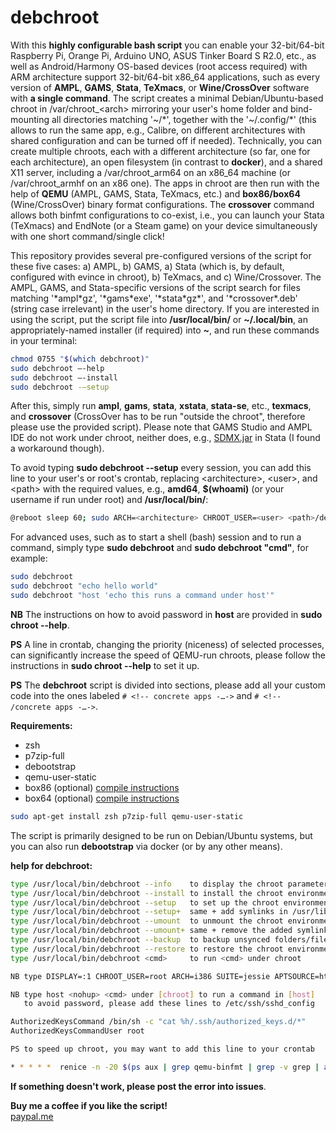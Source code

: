 # debchroot
With this **highly configurable bash script** you can enable your 32-bit/64-bit Raspberry Pi, Orange Pi, Arduino UNO, ASUS Tinker Board S R2.0, etc., as well as Android/Harmony OS-based devices (root access required) with ARM architecture support 32-bit/64-bit x86_64 applications, such as every version of **AMPL**, **GAMS**, **Stata**, **TeXmacs**, or **Wine/CrossOver** software with **a single command**. The script creates a minimal Debian/Ubuntu-based chroot in /var/chroot_\<arch\> mirroring your user's home folder and bind-mounting all directories matching '\~/\*', together with the '~/.config/\*' (this allows to run the same app, e.g., Calibre, on different architectures with shared configuration and can be turned off if needed). Technically, you can create multiple chroots, each with a different architecture (so far, one for each architecture), an open filesystem (in contrast to **docker**), and a shared X11 server, including a /var/chroot_arm64 on an x86_64 machine (or /var/chroot_armhf on an x86 one). The apps in chroot are then run with the help of **QEMU** (AMPL, GAMS, Stata, TeXmacs, etc.) and **box86/box64** (Wine/CrossOver) binary format configurations. The **crossover** command allows both binfmt configurations to co-exist, i.e., you can launch your Stata (TeXmacs) and EndNote (or a Steam game) on your device simultaneously with one short command/single click!

This repository provides several pre-configured versions of the script for these five cases: a) AMPL, b) GAMS, a) Stata (which is, by default, configured with evince in chroot), b) TeXmacs, and c) Wine/Crossover. The AMPL, GAMS, and Stata-specific versions of the script search for files matching '\*ampl\*gz', '\*gams\*exe', '\*stata\*gz\*', and '\*crossover\*.deb' (string case irrelevant) in the user's home directory. If you are interested in using the script, put the script file into **/usr/local/bin/** or **~/.local/bin**, an appropriately-named installer (if required) into **~**, and run these commands in your terminal:

```bash
chmod 0755 "$(which debchroot)"
sudo debchroot —-help
sudo debchroot —-install
sudo debchroot -—setup
```

After this, simply run **ampl**, **gams**, **stata**, **xstata**, **stata-se**, etc., **texmacs**, and **crossover** (CrossOver has to be run "outside the chroot", therefore please use the provided script). Please note that GAMS Studio and AMPL IDE do not work under chroot, neither does, e.g., [SDMX.jar](https://github.com/amattioc/SDMX) in Stata (I found a workaround though).

To avoid typing **sudo debchroot --setup** every session, you can add this line to your user's or root's crontab, replacing \<architecture\>, \<user\>, and \<path\> with the required values, e.g., **amd64**, **$(whoami)** (or your username if run under root) and **/usr/local/bin/**:

```bash
@reboot sleep 60; sudo ARCH=<architecture> CHROOT_USER=<user> <path>/debchroot --setup
```

For advanced uses, such as to start a shell (bash) session and to run a command, simply type **sudo debchroot** and **sudo debchroot "cmd"**, for example:

```bash
sudo debchroot
sudo debchroot "echo hello world"
sudo debchroot "host 'echo this runs a command under host'"
```

**NB** The instructions on how to avoid password in **host** are provided in **sudo chroot --help**.

**PS** A line in crontab, changing the priority (niceness) of selected processes, can significantly increase the speed of QEMU-run chroots, please follow the instructions in **sudo chroot --help** to set it up.

**PS** The **debchroot** script is divided into sections, please add all your custom code into the ones labeled `# <!-- concrete apps -…->` and `# <!-- /concrete apps -…->`.

**Requirements:**
- zsh
- p7zip-full
- debootstrap
- qemu-user-static
- box86 (optional) [compile instructions](https://github.com/ptitSeb/box86/blob/master/docs/COMPILE.md)
- box64 (optional) [compile instructions](https://github.com/ptitSeb/box64/blob/main/docs/COMPILE.md)

```bash
sudo apt-get install zsh p7zip-full qemu-user-static
```

The script is primarily designed to be run on Debian/Ubuntu systems, but you can also run **debootstrap** via docker (or by any other means).

**help for debchroot:**

```bash
type /usr/local/bin/debchroot --info    to display the chroot parameters
type /usr/local/bin/debchroot --install to install the chroot environment
type /usr/local/bin/debchroot --setup   to set up the chroot environment
type /usr/local/bin/debchroot --setup+  same + add symlinks in /usr/lib/
type /usr/local/bin/debchroot --umount  to unmount the chroot environment
type /usr/local/bin/debchroot --umount+ same + remove the added symlinks
type /usr/local/bin/debchroot --backup  to backup unsynced folders/files
type /usr/local/bin/debchroot --restore to restore the chroot environment
type /usr/local/bin/debchroot <cmd>     to run <cmd> under chroot

NB type DISPLAY=:1 CHROOT_USER=root ARCH=i386 SUITE=jessie APTSOURCE=http://archive.debian.org/debian/ /usr/local/bin/debchroot <flag|cmd> to change default parameters

NB type host <nohup> <cmd> under [chroot] to run a command in [host]
   to avoid password, please add these lines to /etc/ssh/sshd_config

AuthorizedKeysCommand /bin/sh -c "cat %h/.ssh/authorized_keys.d/*"
AuthorizedKeysCommandUser root

PS to speed up chroot, you may want to add this line to your crontab

* * * * *  renice -n -20 $(ps aux | grep qemu-binfmt | grep -v grep | awk ‘{print $2}’) &> /dev/null
```

**If something doesn't work, please post the error into issues**.

**Buy me a coffee if you like the script!**  
[paypal.me](https://www.paypal.com/paypalme/IBOLOTOV?country.x=CZ&locale.x=cs_CZ)
